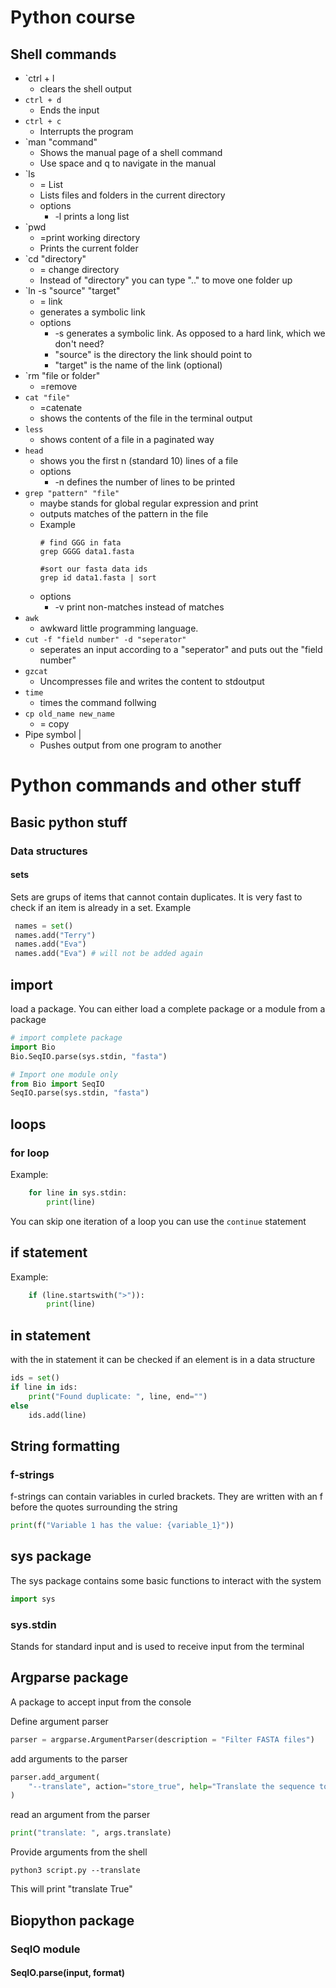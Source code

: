 # Python course
## Shell commands
- `ctrl + l
	- clears the shell output
- `ctrl + d`
	- Ends the input
- `ctrl + c`
	- Interrupts the program
- `man "command"
	- Shows the manual page of a shell command
	- Use space and q to navigate in the manual
- `ls
	- = List
	- Lists files and folders in the current directory
	- options
		- -l prints a long list
- `pwd
	- =print working directory
	- Prints the current folder
- `cd "directory"
	-  = change directory
	- Instead of "directory" you can type ".." to move one folder up
- `ln -s "source" "target"
	- = link
	- generates a symbolic link 
	- options
		- -s generates a symbolic link. As opposed to a hard link, which we don't need?
		- "source" is the directory the link should point to
		- "target" is the name of the link (optional)
- `rm "file or folder"
	- =remove
- `cat "file"`
	- =catenate
	- shows the contents of the file in the terminal output
- `less`
	- shows content of a file in a paginated way
- `head`
	- shows you the first n (standard 10) lines of a file
	- options
		- -n defines the number of lines to be printed
- `grep "pattern" "file"`
	- maybe stands for global regular expression and print
	- outputs matches of the pattern in the file
	- Example
		```shell
		# find GGG in fata
		grep GGGG data1.fasta
		
		#sort our fasta data ids
		grep id data1.fasta | sort
		```
	- options
		- -v print non-matches instead of matches
- `awk`
	- awkward little programming language.
- `cut -f "field number" -d "seperator"`
	- seperates an input according to a "seperator" and puts out the "field number"
- `gzcat`
	- Uncompresses file and writes the content to stdoutput
- `time`
	- times the command follwing
- `cp old_name new_name`
	- = copy
- Pipe symbol |
	- Pushes output from one program to another

# Python commands and other stuff
## Basic python stuff
### Data structures
#### sets
Sets are grups of items that cannot contain duplicates. It is very fast to check if an item is already in a set.
Example
```python
 names = set()
 names.add("Terry")
 names.add("Eva")
 names.add("Eva") # will not be added again
```


## import
load a package. You can either load a complete package or a module from a package 
```python
# import complete package
import Bio
Bio.SeqIO.parse(sys.stdin, "fasta")

# Import one module only
from Bio import SeqIO
SeqIO.parse(sys.stdin, "fasta")
```


## loops
### for loop
Example:
```python
	for line in sys.stdin: 
		print(line)
```

You can skip one iteration of a loop you can use the `continue` statement

## if statement
Example:
```python
    if (line.startswith(">")):
        print(line)
```


## in statement
with the in statement it can be checked if an element is in a data structure
```python
ids = set()
if line in ids:
	print("Found duplicate: ", line, end="")
else
	ids.add(line)
```


## String formatting
### f-strings
f-strings can contain variables in curled brackets. They are written with an f before the quotes surrounding the string
```python
print(f("Variable 1 has the value: {variable_1}"))
```



## sys package
The sys package contains some basic functions to interact with the system
```python
import sys
```

### sys.stdin
Stands for standard input and is used to receive input from the terminal

## Argparse package
A package to accept input from the console

Define argument parser
```python
parser = argparse.ArgumentParser(description = "Filter FASTA files")
```

add arguments to the parser
```python
parser.add_argument(
	"--translate", action="store_true", help="Translate the sequence to AA"
)
```

read an argument from the parser
```python
print("translate: ", args.translate)
```

Provide arguments from the shell
```shell
python3 script.py --translate
```
This will print "translate True"



## Biopython package
### SeqIO module
#### SeqIO.parse(input, format)